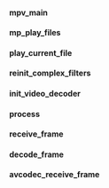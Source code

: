 #### mpv_main

#### mp_play_files

#### play_current_file

#### reinit_complex_filters

#### init_video_decoder

#### process

#### receive_frame

#### decode_frame

#### avcodec_receive_frame

